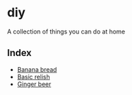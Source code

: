 # diy
A collection of things you can do at home

## Index

- [Banana bread](./banana_bread.md)
- [Basic relish](./easy_relish_base.md)
- [Ginger beer](./ginger_beer.md)

